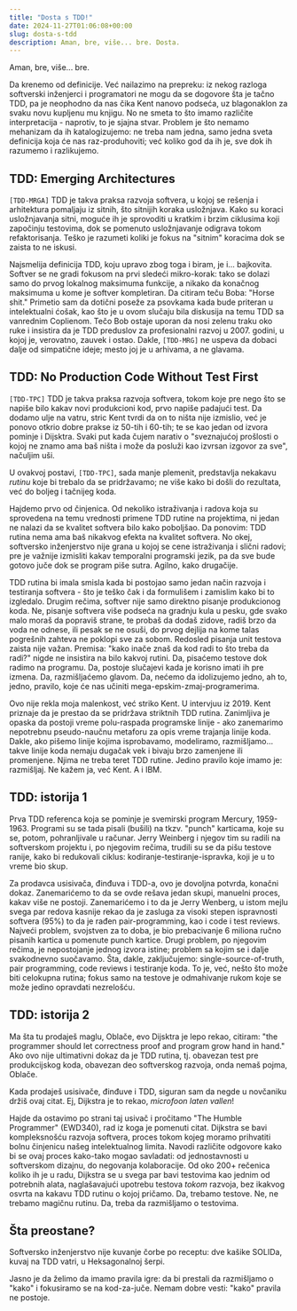 ```yaml
---
title: "Dosta s TDD!"
date: 2024-11-27T01:06:08+00:00
slug: dosta-s-tdd
description: Aman, bre, više... bre. Dosta.
---
```


Aman, bre, više... bre.

Da krenemo od definicije. Već nailazimo na prepreku: iz nekog razloga softverski inženjerci i programatori ne mogu da se dogovore šta je tačno TDD, pa je neophodno da nas čika Kent nanovo podseća, uz blagonaklon za svaku novu kupljenu mu knjigu. No ne smeta to što imamo različite interpretacija - naprotiv, to je sjajna stvar. Problem je što nemamo mehanizam da ih katalogizujemo: ne treba nam jedna, samo jedna sveta definicija koja će nas raz-produhoviti; već koliko god da ih je, sve dok ih razumemo i razlikujemo.

## TDD: Emerging Architectures

`[TDD-MRGA]` TDD je takva praksa razvoja softvera, u kojoj se rešenja i arhitektura pomaljaju iz sitnih, što sitnijih koraka usložnjava. Kako su koraci usložnjavanja sitni, moguće ih je sprovoditi u kratkim i brzim ciklusima koji započinju testovima, dok se pomenuto usložnjavanje odigrava tokom refaktorisanja. Teško je razumeti koliki je fokus na "sitnim" koracima dok se zaista to ne iskusi.

Najsmelija definicija TDD, koju upravo zbog toga i biram, je i... bajkovita. Softver se ne gradi fokusom na prvi sledeći mikro-korak: tako se dolazi samo do prvog lokalnog maksimuma funkcije, a nikako da konačnog maksimuma u kome je softver kompletiran. Da citiram teču Boba: "Horse shit." Primetio sam da dotični poseže za psovkama kada bude priteran u intelektualni ćošak, kao što je u ovom slučaju bila diskusija na temu TDD sa vanrednim Coplienom. Tečo Bob ostaje uporan da nosi zelenu traku oko ruke i insistira da je TDD preduslov za profesionalni razvoj u 2007. godini, u kojoj je, verovatno, zauvek i ostao. Dakle, `[TDD-MRG]` ne uspeva da dobaci dalje od simpatične ideje; mesto joj je u arhivama, a ne glavama.

## TDD: No Production Code Without Test First

`[TDD-TPC]` TDD je takva praksa razvoja softvera, tokom koje pre nego što se napiše bilo kakav novi produkcioni kod, prvo napiše padajući test. Da dodamo ulje na vatru, stric Kent tvrdi da on to ništa nije izmislio, već je ponovo otkrio dobre prakse iz 50-tih i 60-tih; te se kao jedan od izvora pominje i Dijsktra. Svaki put kada čujem narativ o "sveznajućoj prošlosti o kojoj ne znamo ama baš ništa i može da posluži kao izvrsan izgovor za sve", načuljim uši.

U ovakvoj postavi, `[TDD-TPC]`, sada manje plemenit, predstavlja nekakavu _rutinu_ koje bi trebalo da se pridržavamo; ne više kako bi došli do rezultata, već do boljeg i tačnijeg koda.

Hajdemo prvo od činjenica. Od nekoliko istraživanja i radova koja su sprovedena na temu vrednosti primene TDD rutine na projektima, ni jedan ne nalazi da se kvalitet softvera bilo kako poboljšao. Da ponovim: TDD rutina nema ama baš nikakvog efekta na kvalitet softvera. No okej, softversko inženjerstvo nije grana u kojoj se cene istraživanja i slični radovi; pre je važnije izmisliti kakav temporalni programski jezik, pa da sve bude gotovo juče dok se program piše sutra. Agilno, kako drugačije.

TDD rutina bi imala smisla kada bi postojao samo jedan način razvoja i testiranja softvera - što je teško čak i da formulišem i zamislim kako bi to izgledalo. Drugim rečima, softver nije samo direktno pisanje produkcionog koda. Ne, pisanje softvera više podseća na gradnju kula u pesku, gde svako malo moraš da popraviš strane, te probaš da dodaš zidove, radiš brzo da voda ne odnese, ili pesak se ne osuši, do prvog dejlija na kome talas pogrešnih zahteva ne poklopi sve za sobom. Redosled pisanja unit testova zaista nije važan. Premisa: "kako inače znaš da kod radi to što treba da radi?" nigde ne insistira na bilo kakvoj rutini. Da, pisaćemo testove dok radimo na programu. Da, postoje slučajevi kada je korisno imati ih pre izmena. Da, razmišljaćemo glavom. Da, nećemo da idolizujemo jedno, ah to, jedno, pravilo, koje će nas učiniti mega-epskim-zmaj-programerima.

Ovo nije rekla moja malenkost, već striko Kent. U intervjuu iz 2019. Kent priznaje da je prestao da se pridržava striktnih TDD rutina. Zanimljiva je opaska da postoji vreme polu-raspada programske linije - ako zanemarimo nepotrebnu pseudo-naučnu metaforu za opis vreme trajanja linije koda. Dakle, ako pišemo linije kojima isprobavamo, modeliramo, razmišljamo... takve linije koda nemaju dugačak vek i bivaju brzo zamenjene ili promenjene. Njima ne treba teret TDD rutine. Jedino pravilo koje imamo je: razmišljaj. Ne kažem ja, već Kent. A i IBM.

## TDD: istorija 1

Prva TDD referenca koja se pominje je svemirski program Mercury, 1959-1963. Programi su se tada pisali (bušili) na tkzv. "punch" karticama, koje su se, potom, pohranljivale u računar. Jerry Weinberg i njegov tim su radili na softverskom projektu i, po njegovim rečima, trudili su se da pišu testove ranije, kako bi redukovali ciklus: kodiranje-testiranje-ispravka, koji je u to vreme bio skup.

Za prodavca usisivača, đinđuva i TDD-a, ovo je dovoljna potvrda, konačni dokaz. Zanemarićemo to da se ovde rešava jedan skupi, manuelni proces, kakav više ne postoji. Zanemarićemo i to da je Jerry Wenberg, u istom mejlu svega par redova kasnije rekao da je zasluga za visoki stepen ispravnosti softvera (95%) to da je rađen pair-programming, kao i code i test reviews. Najveći problem, svojstven za to doba, je bio prebacivanje 6 miliona ručno pisanih kartica u pomenute punch kartice. Drugi problem, po njegovim rečima, je nepostojanje jednog izvora istine; problem sa kojim se i dalje svakodnevno suočavamo. Šta, dakle, zaključujemo: single-source-of-truth, pair programming, code reviews i testiranje koda. To je, već, nešto što može biti celokupna rutina; fokus samo na testove je odmahivanje rukom koje se može jedino opravdati nezrelošću.

## TDD: istorija 2

Ma šta tu prodaješ maglu, Oblače, evo Dijsktra je lepo rekao, citiram: "the programmer should let correctness proof and program grow hand in hand." Ako ovo nije ultimativni dokaz da je TDD rutina, tj. obavezan test pre produkcijskog koda, obavezan deo softverskog razvoja, onda nemaš pojma, Oblače.

Kada prodaješ usisivače, đinđuve i TDD, siguran sam da negde u novčaniku držiš ovaj citat. Ej, Dijkstra je to rekao, _microfoon laten vallen_!

Hajde da ostavimo po strani taj usivač i pročitamo "The Humble Programmer" (EWD340), rad iz koga je pomenuti citat. Dijkstra se bavi kompleksnošću razvoja softvera, proces tokom kojeg moramo prihvatiti bolnu činjenicu našeg intelektualnog limita. Navodi različite odgovore kako bi se ovaj proces kako-tako mogao savladati: od jednostavnosti u softverskom dizajnu, do negovanja kolaboracije. Od oko 200+ rečenica koliko ih je u radu, Dijkstra se u svega par bavi testovima kao jednim od potrebnih alata, naglašavajući upotrebu testova _tokom_ razvoja, bez ikakvog osvrta na kakavu TDD rutinu o kojoj pričamo. Da, trebamo testove. Ne, ne trebamo magičnu rutinu. Da, treba da razmišljamo o testovima.

## Šta preostane?

Softversko inženjerstvo nije kuvanje čorbe po receptu: dve kašike SOLIDa, kuvaj na TDD vatri, u Heksagonalnoj šerpi.

Jasno je da želimo da imamo pravila igre: da bi prestali da razmišljamo o "kako" i fokusiramo se na kod-za-juče. Nemam dobre vesti: "kako" pravila ne postoje.
